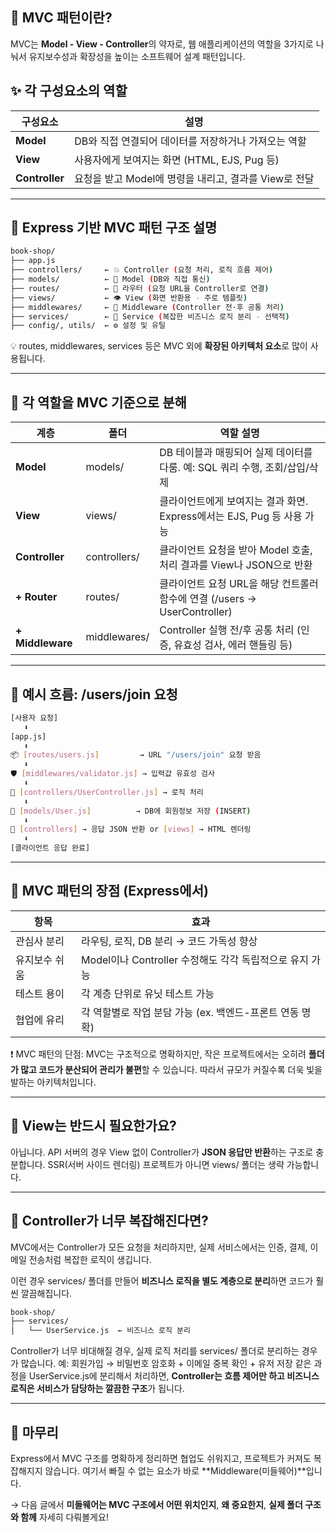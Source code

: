 
## 📘 MVC 패턴이란?
 MVC는 **Model - View - Controller**의 약자로,
 웹 애플리케이션의 역할을 3가지로 나눠서 유지보수성과 확장성을 높이는 소프트웨어 설계 패턴입니다.

## ✨ 각 구성요소의 역할
| **구성요소**       | **설명**                              |
| -------------- | ----------------------------------- |
| **Model**      | DB와 직접 연결되어 데이터를 저장하거나 가져오는 역할      |
| **View**       | 사용자에게 보여지는 화면 (HTML, EJS, Pug 등)    |
| **Controller** | 요청을 받고 Model에 명령을 내리고, 결과를 View로 전달 |

---


## 📁 Express 기반 MVC 패턴 구조 설명
```bash
book-shop/
├── app.js
├── controllers/     ← 💥 Controller (요청 처리, 로직 흐름 제어)
├── models/          ← 💾 Model (DB와 직접 통신)
├── routes/          ← 🚏 라우터 (요청 URL을 Controller로 연결)
├── views/           ← 👁️ View (화면 반환용 - 주로 템플릿)
├── middlewares/     ← 🔐 Middleware (Controller 전·후 공통 처리)
├── services/        ← 🧠 Service (복잡한 비즈니스 로직 분리 - 선택적)
├── config/, utils/  ← ⚙️ 설정 및 유틸
```
💡 routes, middlewares, services 등은 MVC 외에 **확장된 아키텍처 요소**로 많이 사용됩니다.

---


## 🔎 각 역할을 MVC 기준으로 분해
|**계층**|**폴더**|**역할 설명**|
|---|---|---|
|**Model**|models/|DB 테이블과 매핑되어 실제 데이터를 다룸. 예: SQL 쿼리 수행, 조회/삽입/삭제|
|**View**|views/|클라이언트에게 보여지는 결과 화면. Express에서는 EJS, Pug 등 사용 가능|
|**Controller**|controllers/|클라이언트 요청을 받아 Model 호출, 처리 결과를 View나 JSON으로 반환|
|**+ Router**|routes/|클라이언트 요청 URL을 해당 컨트롤러 함수에 연결 (/users → UserController)|
|**+ Middleware**|middlewares/|Controller 실행 전/후 공통 처리 (인증, 유효성 검사, 에러 핸들링 등)|

---


## 🎯 예시 흐름: /users/join 요청
```bash
[사용자 요청]
   ⬇
[app.js]
   ⬇
📦 [routes/users.js]         → URL "/users/join" 요청 받음
   ⬇
🛡️ [middlewares/validator.js] → 입력값 유효성 검사 
   ⬇
🧠 [controllers/UserController.js] → 로직 처리
   ⬇
💾 [models/User.js]          → DB에 회원정보 저장 (INSERT)
   ⬇
🧭 [controllers] → 응답 JSON 반환 or [views] → HTML 렌더링
   ⬇
[클라이언트 응답 완료]

```


---

## 📌 MVC 패턴의 장점 (Express에서)
| **항목**  | **효과**                                 |
| ------- | -------------------------------------- |
| 관심사 분리  | 라우팅, 로직, DB 분리 → 코드 가독성 향상             |
| 유지보수 쉬움 | Model이나 Controller 수정해도 각각 독립적으로 유지 가능 |
| 테스트 용이  | 각 계층 단위로 유닛 테스트 가능                     |
| 협업에 유리  | 각 역할별로 작업 분담 가능 (ex. 백엔드-프론트 연동 명확)    |

❗ MVC 패턴의 단점: MVC는 구조적으로 명확하지만, 작은 프로젝트에서는 오히려 **폴더가 많고 코드가 분산되어 관리가 불편**할 수 있습니다. 따라서 규모가 커질수록 더욱 빛을 발하는 아키텍처입니다.


---


## 📍 View는 반드시 필요한가요?

아닙니다. API 서버의 경우 View 없이 Controller가 **JSON 응답만 반환**하는 구조로 충분합니다.
SSR(서버 사이드 렌더링) 프로젝트가 아니면 views/ 폴더는 생략 가능합니다.


---

## 📌 Controller가 너무 복잡해진다면?
MVC에서는 Controller가 모든 요청을 처리하지만,
실제 서비스에서는 인증, 결제, 이메일 전송처럼 복잡한 로직이 생깁니다.

이런 경우 services/ 폴더를 만들어 **비즈니스 로직을 별도 계층으로 분리**하면 코드가 훨씬 깔끔해집니다.
```bash
book-shop/
├── services/
│   └── UserService.js  ← 비즈니스 로직 분리
```

 Controller가 너무 비대해질 경우, 실제 로직 처리를 services/ 폴더로 분리하는 경우가 많습니다.
예: 회원가입 → 비밀번호 암호화 + 이메일 중복 확인 + 유저 저장 같은 과정을 UserService.js에 분리해서 처리하면, **Controller는 흐름 제어만 하고 비즈니스 로직은 서비스가 담당하는 깔끔한 구조**가 됩니다.


---


## 💬 마무리
Express에서 MVC 구조를 명확하게 정리하면 협업도 쉬워지고, 프로젝트가 커져도 복잡해지지 않습니다.
여기서 빠질 수 없는 요소가 바로 **Middleware(미들웨어)**입니다.

→ 다음 글에서 **미들웨어는 MVC 구조에서 어떤 위치인지**, **왜 중요한지**, **실제 폴더 구조와 함께** 자세히 다뤄볼게요!

  
